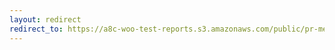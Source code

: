 ```yaml
---
layout: redirect
redirect_to: https://a8c-woo-test-reports.s3.amazonaws.com/public/pr-merge/44056/e2e/index.html
---
```

